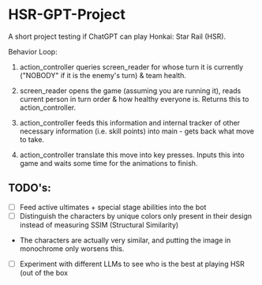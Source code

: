 # HSR-GPT-Project
 A short project testing if ChatGPT can play Honkai: Star Rail (HSR).

Behavior Loop:

1. action_controller queries screen_reader for whose turn it is currently ("NOBODY" if it is the enemy's turn) & team health.

2. screen_reader opens the game (assuming you are running it), reads current person in turn order & how healthy everyone is. Returns this to action_controller.

3. action_controller feeds this information and internal tracker of other necessary information (i.e. skill points) into main - gets back what move to take.

4. action_controller translate this move into key presses. Inputs this into game and waits some time for the animations to finish.

## TODO's:
- [ ] Feed active ultimates + special stage abilities into the bot
- [ ] Distinguish the characters by unique colors only present in their design instead of measuring SSIM (Structural Similarity)
 * The characters are actually very similar, and putting the image in monochrome only worsens this. 
- [ ] Experiment with different LLMs to see who is the best at playing HSR (out of the box
